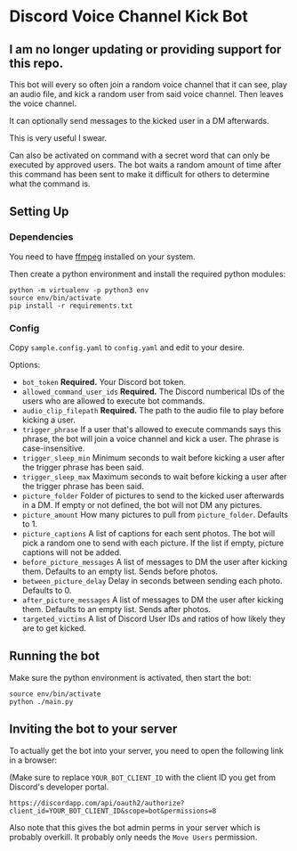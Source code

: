# Discord Voice Channel Kick Bot

## I am no longer updating or providing support for this repo.

This bot will every so often join a random voice channel that it can see, play
an audio file, and kick a random user from said voice channel. Then leaves the
voice channel.

It can optionally send messages to the kicked user in a DM afterwards.

This is very useful I swear.

Can also be activated on command with a secret word that can only be executed
by approved users. The bot waits a random amount of time after this command has
been sent to make it difficult for others to determine what the command is.

## Setting Up

### Dependencies

You need to have [ffmpeg](https://ffmpeg.org/) installed on your system.

Then create a python environment and install the required python modules:

```
python -m virtualenv -p python3 env
source env/bin/activate
pip install -r requirements.txt
```

### Config

Copy `sample.config.yaml` to `config.yaml` and edit to your desire.

Options:

* `bot_token` **Required.** Your Discord bot token.
* `allowed_command_user_ids` **Required.** The Discord numberical IDs of the
  users who are allowed to execute bot commands.
* `audio_clip_filepath` **Required.** The path to the audio file to play before
  kicking a user.
* `trigger_phrase` If a user that's allowed to execute commands says this
  phrase, the bot will join a voice channel and kick a user. The phrase is
  case-insensitive.
* `trigger_sleep_min` Minimum seconds to wait before kicking a user after the
trigger phrase has been said.
* `trigger_sleep_max` Maximum seconds to wait before kicking a user after the
trigger phrase has been said.
* `picture_folder` Folder of pictures to send to the kicked user afterwards in
  a DM. If empty or not defined, the bot will not DM any pictures.
* `picture_amount` How many pictures to pull from `picture_folder`. Defaults to 1.
* `picture_captions` A list of captions for each sent photos.
  The bot will pick a random one to send with each picture. If the list if empty,
  picture captions will not be added.
* `before_picture_messages` A list of messages to DM the user after kicking them.
  Defaults to an empty list. Sends before photos.
* `between_picture_delay` Delay in seconds between sending each photo. Defaults
  to 0.
* `after_picture_messages` A list of messages to DM the user after kicking them.
  Defaults to an empty list. Sends after photos.
* `targeted_victims` A list of Discord User IDs and ratios of how likely they are
  to get kicked.

## Running the bot

Make sure the python environment is activated, then start the bot:

```
source env/bin/activate
python ./main.py
```

## Inviting the bot to your server

To actually get the bot into your server, you need to open the following link
in a browser:

(Make sure to replace `YOUR_BOT_CLIENT_ID` with the client ID you get from
Discord's developer portal.

```
https://discordapp.com/api/oauth2/authorize?client_id=YOUR_BOT_CLIENT_ID&scope=bot&permissions=8
```

Also note that this gives the bot admin perms in your server which is probably
overkill. It probably only needs the `Move Users` permission.
